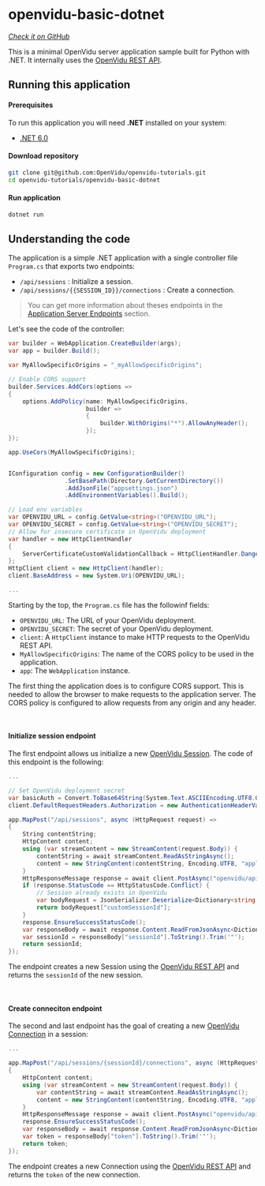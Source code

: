 # openvidu-basic-dotnet

<a href="https://github.com/OpenVidu/openvidu-tutorials/tree/master/openvidu-basic-dotnet" target="_blank"><i class="icon ion-social-github"> Check it on GitHub</i></a>


This is a minimal OpenVidu server application sample built for Python with .NET.
It internally uses the [OpenVidu REST API](reference-docs/REST-API/).


## Running this application

#### Prerequisites
To run this application you will need **.NET** installed on your system:

- [.NET 6.0](https://dotnet.microsoft.com/en-us/download)

#### Download repository

```bash
git clone git@github.com:OpenVidu/openvidu-tutorials.git
cd openvidu-tutorials/openvidu-basic-dotnet
```

#### Run application

```bash
dotnet run
```

## Understanding the code


The application is a simple .NET application with a single controller file `Program.cs` that exports two endpoints:

- `/api/sessions` : Initialize a session.
- `/api/sessions/{{SESSION_ID}}/connections` : Create a connection.

> You can get more information about theses endpoints in the [Application Server Endpoints](application-server/#rest-endpoints) section.


Let's see the code of the controller:

```cs
var builder = WebApplication.CreateBuilder(args);
var app = builder.Build();

var MyAllowSpecificOrigins = "_myAllowSpecificOrigins";

// Enable CORS support
builder.Services.AddCors(options =>
{
    options.AddPolicy(name: MyAllowSpecificOrigins,
                      builder =>
                      {
                          builder.WithOrigins("*").AllowAnyHeader();
                      });
});

app.UseCors(MyAllowSpecificOrigins);


IConfiguration config = new ConfigurationBuilder()
                .SetBasePath(Directory.GetCurrentDirectory())
                .AddJsonFile("appsettings.json")
                .AddEnvironmentVariables().Build();

// Load env variables
var OPENVIDU_URL = config.GetValue<string>("OPENVIDU_URL");
var OPENVIDU_SECRET = config.GetValue<string>("OPENVIDU_SECRET");
// Allow for insecure certificate in OpenVidu deployment
var handler = new HttpClientHandler
{
    ServerCertificateCustomValidationCallback = HttpClientHandler.DangerousAcceptAnyServerCertificateValidator
};
HttpClient client = new HttpClient(handler);
client.BaseAddress = new System.Uri(OPENVIDU_URL);

...

```

Starting by the top, the `Program.cs` file has the followinf fields:

- `OPENVIDU_URL`: The URL of your OpenVidu deployment.
- `OPENVIDU_SECRET`: The secret of your OpenVidu deployment.
- `client`: A `HttpClient` instance to make HTTP requests to the OpenVidu REST API.
- `MyAllowSpecificOrigins`: The name of the CORS policy to be used in the application.
- `app`: The `WebApplication` instance.

The first thing the application does is to configure CORS support.  This is needed to allow the browser to make requests to the application server. The CORS policy is configured to allow requests from any origin and any header.

<br>

#### Initialize session endpoint

The first endpoint allows us initialize a new [OpenVidu Session](/developing-your-video-app/#session). The code of this endpoint is the following:

```cs
...

// Set OpenVidu deployment secret
var basicAuth = Convert.ToBase64String(System.Text.ASCIIEncoding.UTF8.GetBytes($"OPENVIDUAPP:{OPENVIDU_SECRET}"));
client.DefaultRequestHeaders.Authorization = new AuthenticationHeaderValue("Basic", basicAuth);

app.MapPost("/api/sessions", async (HttpRequest request) =>
{
    String contentString;
    HttpContent content;
    using (var streamContent = new StreamContent(request.Body)) {
        contentString = await streamContent.ReadAsStringAsync();
        content = new StringContent(contentString, Encoding.UTF8, "application/json");
    }
    HttpResponseMessage response = await client.PostAsync("openvidu/api/sessions", content);
    if (response.StatusCode == HttpStatusCode.Conflict) {
        // Session already exists in OpenVidu
        var bodyRequest = JsonSerializer.Deserialize<Dictionary<string, object>>(contentString);
        return bodyRequest["customSessionId"];
    }
    response.EnsureSuccessStatusCode();
    var responseBody = await response.Content.ReadFromJsonAsync<Dictionary<string, object>>();
    var sessionId = responseBody["sessionId"].ToString().Trim('"');
    return sessionId;
});


```

The endpoint creates a new Session using the [OpenVidu REST API](reference-docs/REST-API/) and returns the `sessionId` of the new session.


<br>

#### Create conneciton endpoint

The second and last endpoint has the goal of creating a new [OpenVidu Connection](/developing-your-video-app/#connection) in a session:

```cs
...

app.MapPost("/api/sessions/{sessionId}/connections", async (HttpRequest request, [FromRoute] string sessionId) =>
{
    HttpContent content;
    using (var streamContent = new StreamContent(request.Body)) {
        var contentString = await streamContent.ReadAsStringAsync();
        content = new StringContent(contentString, Encoding.UTF8, "application/json");
    }
    HttpResponseMessage response = await client.PostAsync("openvidu/api/sessions/" + sessionId.Trim('"') + "/connection", content);
    response.EnsureSuccessStatusCode();
    var responseBody = await response.Content.ReadFromJsonAsync<Dictionary<string, object>>();
    var token = responseBody["token"].ToString().Trim('"');
    return token;
});

```

The endpoint creates a new Connection using the [OpenVidu REST API](reference-docs/REST-API/) and returns the `token` of the new connection.

